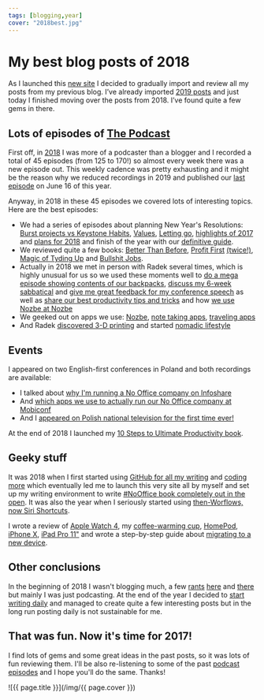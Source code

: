 ```yaml
---
tags: [blogging,year]
cover: "2018best.jpg"
---
```


# My best blog posts of 2018

As I launched this [new site](/new) I decided to gradually import and review all my posts from my previous blog. I’ve already imported [2019 posts](/2019best) and just today I finished moving over the posts from 2018. I’ve found quite a few gems in there.

<!--More-->

## Lots of episodes of [The Podcast](/tag/podcast)

First off, in [2018](/2018) I was more of a podcaster than a blogger and I recorded a total of 45 episodes (from 125 to 170!) so almost every week there was a new episode out. This weekly cadence was pretty exhausting and it might be the reason why we reduced recordings in 2019 and published our [last episode](/thepodcast-208) on June 16 of this year.

Anyway, in 2018 in these 45 episodes we covered lots of interesting topics. Here are the best episodes:

- We had a series of episodes about planning New Year's Resolutions: [Burst projects vs Keystone Habits](/thepodcast-127), [Values](/thepodcast-128), [Letting go](/thepodcast-129), [highlights of 2017](/thepodcast-130) and [plans for 2018](/thepodcast-131) and finish of the year with our [definitive guide](/thepodcast-170).
- We reviewed quite a few books: [Better Than Before](/thepodcast-133), [Profit First](/thepodcast-148) [(twice!)](/thepodcast-149), [Magic of Tyding Up](/thepodcast-146) and [Bullshit Jobs](/thepodcast-169).
- Actually in 2018 we met in person with Radek several times, which is highly unusual for us so we used these moments well to [do a mega episode showing contents of our backpacks](/thepodcast-162), [discuss my 6-week sabbatical](/thepodcast-158) and [give me great feedback for my conference speech](/thepodcast-145) as well as [share our best productivity tips and tricks](/thepodcast-139) and how [we use Nozbe at Nozbe](/thepodcast-141)
- We geeked out on apps we use: [Nozbe](/thepodcast-134), [note taking apps](/thepodcast-135), [traveling apps](/thepodcast-136)
- And Radek [discovered 3-D printing](/thepodcast-152) and started [nomadic lifestyle](/thepodcast-137)

## Events

I appeared on two English-first conferences in Poland and both recordings are available:

* I talked about [why I'm running a No Office company on Infoshare](/infoshare)
* And [which apps we use to actually run our No Office company at Mobiconf](/mobiconfvideo)
* And I [appeared on Polish national television for the first time ever!](/tvp2)

At the end of 2018 I launched my [10 Steps to Ultimate Productivity book](/10stepsbook).

## Geeky stuff

It was 2018 when I first started using [GitHub for all my writing](/github) and [coding more](/code) which eventually led me to launch this very site all by myself and set up my writing environment to write [#NoOffice book completely out in the open](https://NoOffice.org/). It was also the year when I seriously started using [then-Worflows, now Siri Shortcuts](/workflows).

I wrote a review of [Apple Watch 4](/watch4), my [coffee-warming cup](/coffee), [HomePod](/homepod/), [iPhone X](/iphonex), [iPad Pro 11"](/ipadretro) and wrote a step-by-step guide about [migrating to a new device](/newdevice).

## Other conclusions

In the beginning of 2018 I wasn't blogging much, a few [rants](/goldenstate) [here](/football) and [there](/audi) but mainly I was just podcasting. At the end of the year I decided to [start writing daily](/newhabits/) and managed to create quite a few interesting posts but in the long run posting daily is not sustainable for me.

## That was fun. Now it's time for 2017!

I find lots of gems and some great ideas in the past posts, so it was lots of fun reviewing them. I'll be also re-listening to some of the past [podcast episodes](/tag/podcast) and I hope you'll do the same. Thanks!





[](/thepodcast-)

![{{ page.title }}](/img/{{ page.cover }})

[n]: https://nozbe.com/?a=mike
[n]: https://nozbe.com/personal/?a=mike